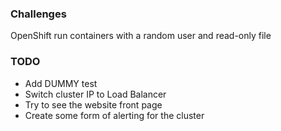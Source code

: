 ### Challenges

OpenShift run containers with a random user and read-only file


### TODO 
- Add DUMMY test
- Switch cluster IP to Load Balancer
- Try to see the website front page
- Create some form of alerting for the cluster